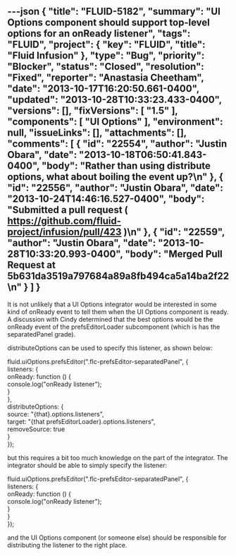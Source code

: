 ---json
{
  "title": "FLUID-5182",
  "summary": "UI Options component should support top-level options for an onReady listener",
  "tags": "FLUID",
  "project": {
    "key": "FLUID",
    "title": "Fluid Infusion"
  },
  "type": "Bug",
  "priority": "Blocker",
  "status": "Closed",
  "resolution": "Fixed",
  "reporter": "Anastasia Cheetham",
  "date": "2013-10-17T16:20:50.661-0400",
  "updated": "2013-10-28T10:33:23.433-0400",
  "versions": [],
  "fixVersions": [
    "1.5"
  ],
  "components": [
    "UI Options"
  ],
  "environment": null,
  "issueLinks": [],
  "attachments": [],
  "comments": [
    {
      "id": "22554",
      "author": "Justin Obara",
      "date": "2013-10-18T06:50:41.843-0400",
      "body": "Rather than using distribute options, what about boiling the event up?\n"
    },
    {
      "id": "22556",
      "author": "Justin Obara",
      "date": "2013-10-24T14:46:16.527-0400",
      "body": "Submitted a pull request ( <https://github.com/fluid-project/infusion/pull/423> )\n"
    },
    {
      "id": "22559",
      "author": "Justin Obara",
      "date": "2013-10-28T10:33:20.993-0400",
      "body": "Merged Pull Request at 5b631da3519a797684a89a8fb494ca5a14ba2f22\n"
    }
  ]
}
---
It is not unlikely that a UI Options integrator would be interested in some kind of onReady event to tell them when the UI Options component is ready. A discussion with Cindy determined that the best options would be the onReady event of the prefsEditorLoader subcomponent (which is has the separatedPanel grade).

distributeOptions can be used to specify this listener, as shown below:

fluid.uiOptions.prefsEditor(".flc-prefsEditor-separatedPanel", {\
listeners: {\
onReady: function () {\
console.log("onReady listener");\
}\
},\
distributeOptions: {\
source: "{that}.options.listeners",\
target: "{that prefsEditorLoader}.options.listeners",\
removeSource: true\
}\
});

but this requires a bit too much knowledge on the part of the integrator. The integrator should be able to simply specify the listener:

fluid.uiOptions.prefsEditor(".flc-prefsEditor-separatedPanel", {\
listeners: {\
onReady: function () {\
console.log("onReady listener");\
}\
}\
});

and the UI Options component (or someone else) should be responsible for distributing the listener to the right place.

        